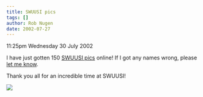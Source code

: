 ```yaml
---
title: SWUUSI pics
tags: []
author: Rob Nugen
date: 2002-07-27
---
```


<p class=date>11:25pm Wednesday 30 July 2002</p>

<p>I have just gotten 150 <a href="/images/journal/2002/07/swuusi">SWUUSI
pics</a> online!  If I got any names wrong, please <a href="mailto:rob@robnugen.com">let me know</a>.</p>

<p>Thank you all for an incredible time at SWUUSI!</p>

<p><img src="/images/rob/wL-ROB.gif"/></p>
